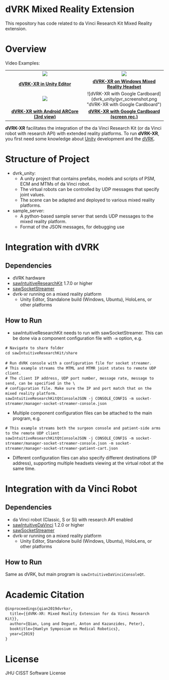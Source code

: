 dVRK Mixed Reality Extension
====================
This repository has code related to da Vinci Research Kit Mixed Reality extension.

# Overview

Video Examples:

<table border=0>
<tr>
	<td align="center" width="50%"><img src="https://img.youtube.com/vi/3UMxttmfofU/maxresdefault.jpg" /></td>
	<td align="center" width="50%"><img src="https://img.youtube.com/vi/b3a0d_bFe4E/maxresdefault.jpg" /></td>
</tr>
<tr>
	<td align="center"><a href="https://youtu.be/3UMxttmfofU"><b>dVRK-XR in Unity Editor</b></a></td>
	<td align="center"><a href="https://youtu.be/b3a0d_bFe4E"><b>dVRK-XR on Windows Mixed Reality Headset</b></a></td>
</tr>
<tr>
	<td align="center" width="50%"><img src="https://img.youtube.com/vi/jkBxtGH8i14/maxresdefault.jpg" /></td>
	<td align="center" width="50%">![dVRK-XR with Google Cardboard](dvrk_unity/gvr_screenshot.png "dVRK-XR with Google Cardboard")</td>
</tr>
<tr>
	<td align="center"><a href="https://youtu.be/jkBxtGH8i14"><b>dVRK-XR with Android ARCore (3rd view)</b></a></td>
	<td align="center"><a href="https://youtu.be/scVTh4BPNn8"><b>dVRK-XR with Google Cardboard (screen rec.)</b></a></td>
</tr>
</table>


**dVRK-XR** facilitates the integration of the da Vinci Research Kit (or da Vinci robot with research API) with extended reality platforms. To run **dVRK-XR**, you first need some knowledge about [Unity](https://unity.com/) development and the [dVRK](https://github.com/jhu-dvrk/sawIntuitiveResearchKit/wiki). 

# Structure of Project

- dvrk_unity:
	- A unity project that contains prefabs, models and scripts of PSM, ECM and MTMs of da Vinci robot. 
	- The virtual robots can be controlled by UDP messages that specify joint values.
	- The scene can be adapted and deployed to various mixed reality platforms.
- sample_server:
	- A python-based sample server that sends UDP messages to the mixed reality platform.
	- Format of the JSON messages, for debugging use

# Integration with dVRK

## Dependencies

- dVRK hardware
- [sawIntuitiveResearchKit](https://github.com/jhu-dvrk/sawIntuitiveResearchKit) 1.7.0 or higher
- [sawSocketStreamer](https://github.com/jhu-saw/sawSocketStreamer)
- dvrk-xr running on a mixed reality platform
	- Unity Editor, Standalone build (Windows, Ubuntu), HoloLens, or other platforms

## How to Run

- sawIntuitiveResearchKit needs to run with sawSocketStreamer. This can be done via a component configuration file with `-m` option, e.g.

```
# Navigate to share folder
cd sawIntuitiveResearchKit/share

# Run dVRK console with a configuration file for socket streamer. 
# This example streams the MTML and MTMR joint states to remote UDP client. 
# The client IP address, UDP port number, message rate, message to send, can be specified in the \
# configuration file. Make sure the IP and port match that on the mixed reality platform. 
sawIntuitiveResearchKitQtConsoleJSON -j CONSOLE_CONFIG -m socket-streamer/manager-socket-streamer-console.json
```

- Multiple component configuration files can be attached to the main program, e.g.

```
# This example streams both the surgeon console and patient-side arms to the remote UDP client
sawIntuitiveResearchKitQtConsoleJSON -j CONSOLE_CONFIG -m socket-streamer/manager-socket-streamer-console.json -m socket-streamer/manager-socket-streamer-patient-cart.json
```

- Different configuration files can also specify different destinations (IP address), supporting multiple headsets viewing at the virtual robot at the same time.


# Integration with da Vinci Robot

## Dependencies

- da Vinci robot (Classic, S or Si) with research API enabled
- [sawIntuitiveDaVinci](https://github.com/jhu-saw/sawIntuitiveDaVinci) 1.2.0 or higher
- [sawSocketStreamer](https://github.com/jhu-saw/sawSocketStreamer)
- dvrk-xr running on a mixed reality platform
	- Unity Editor, Standalone build (Windows, Ubuntu), HoloLens, or other platforms

## How to Run

Same as dVRK, but main program is `sawIntuitiveDaVinciConsoleQt`.


# Academic Citation

```
@inproceedings{qian2019dvrkxr,
  title={{dVRK-XR: Mixed Reality Extension for da Vinci Research Kit}},
  author={Qian, Long and Deguet, Anton and Kazanzides, Peter},
  booktitle={Hamlyn Symposium on Medical Robotics},
  year={2019}
}
```

# License
JHU CISST Software License
